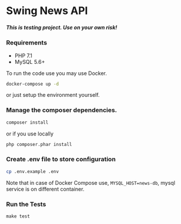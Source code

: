 Swing News API
==============

##### This is testing project. Use on your own risk!

### Requirements
- PHP 7.1
- MySQL 5.6+


To run the code use you may use Docker.
```bash
docker-compose up -d
```
or just setup the environment yourself.  
### Manage the composer dependencies.
```bash
composer install
```
or if you use locally
```bash
php composer.phar install
```
### Create .env file to store configuration
```bash
cp .env.example .env
```
Note that in case of Docker Compose use, `MYSQL_HOST=news-db`, mysql service is on different container.
### Run the Tests
```
make test
```